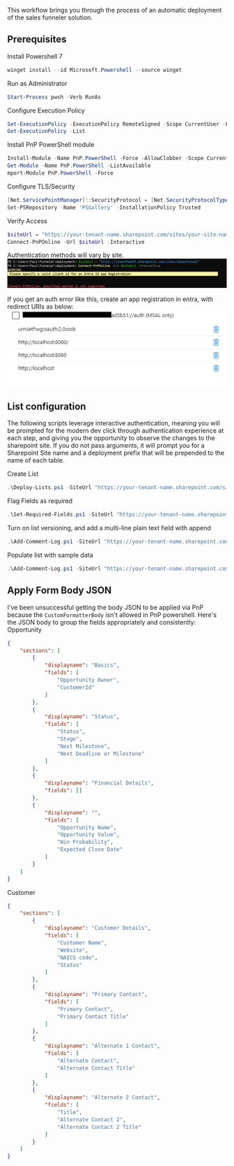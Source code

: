This workflow brings you through the process of an automatic deployment of the sales funneler solution.


## Prerequisites

Install Powershell 7
```powershell
winget install --id Microsoft.Powershell --source winget
```

Run as Administrator
```powershell
Start-Process pwsh -Verb RunAs
```

Configure Execution Policy
```powershell
Set-ExecutionPolicy -ExecutionPolicy RemoteSigned -Scope CurrentUser -Force
Get-ExecutionPolicy -List
```

Install PnP PowerShell module
```powershell
Install-Module -Name PnP.PowerShell -Force -AllowClobber -Scope CurrentUser
Get-Module -Name PnP.PowerShell -ListAvailable
mport-Module PnP.PowerShell -Force
```

Configure TLS/Security
```powershell
[Net.ServicePointManager]::SecurityProtocol = [Net.SecurityProtocolType]::Tls12
Set-PSRepository -Name 'PSGallery' -InstallationPolicy Trusted
```

Verify Access
```powershell
$siteUrl = "https://your-tenant-name.sharepoint.com/sites/your-site-name"
Connect-PnPOnline -Url $siteUrl -Interactive
```

Authentication methods will vary by site.  
![Auth Error](./images/autherror.png)

If you get an auth error like this, create an app registration in entra, with redirect URIs as below:
![Redirect](./images/redirect.png)

## List configuration

The following scripts leverage interactive authentication, meaning you will be prompted for the modern dev click through authentication experience at each step, and giving you the opportunity to observe the changes to the sharepoint site.  If you do not pass arguments, it will prompt you for a Sharepoint Site name and a deployment prefix that will be prepended to the name of each table. 

Create List
```powershell
.\Deploy-Lists.ps1 -SiteUrl "https://your-tenant-name.sharepoint.com/sites/your-site-name/" -ListPrefix "yourPrefix" 
```

Flag Fields as required
```powershell
.\Set-Required-Fields.ps1 -SiteUrl "https://your-tenant-name.sharepoint.com/sites/your-site-name/" -ListPrefix "yourPrefix" 
```

Turn on list versioning, and add a multi-line plain text field with append
```powershell
.\Add-Comment-Log.ps1 -SiteUrl "https://your-tenant-name.sharepoint.com/sites/your-site-name/" -ListPrefix "yourPrefix" 
```

Populate list with sample data
```powershell
.\Add-Comment-Log.ps1 -SiteUrl "https://your-tenant-name.sharepoint.com/sites/your-site-name/" -ListPrefix "yourPrefix" 
```

## Apply Form Body JSON
I've been unsuccessful getting the body JSON to be applied via PnP because the `CustomFormatterBody` isn't allowed in PnP powershell.  Here's the JSON body to group the fields appropriately and consistently:
Opportunity
```json
{
    "sections": [
        {
            "displayname": "Basics",
            "fields": [
                "Opportunity Owner",
                "CustomerId"
            ]
        },
        {
            "displayname": "Status",
            "fields": [
                "Status",
                "Stage",
                "Next Milestone",
                "Next Deadline or Milestone"
            ]
        },
        {
            "displayname": "Financial Details",
            "fields": []
        },
        {
            "displayname": "",
            "fields": [
                "Opportunity Name",
                "Opportunity Value",
                "Win Probability",
                "Expected Close Date"
            ]
        }
    ]
}
```

Customer
```json
{
    "sections": [
        {
            "displayname": "Customer Details",
            "fields": [
                "Customer Name",
                "Website",
                "NAICS code",
                "Status"
            ]
        },
        {
            "displayname": "Primary Contact",
            "fields": [
                "Primary Contact",
                "Primary Contact Title"
            ]
        },
        {
            "displayname": "Alternate 1 Contact",
            "fields": [
                "Alternate Contact",
                "Alternate Contact Title"
            ]
        },
        {
            "displayname": "Alternate 2 Contact",
            "fields": [
                "Title",
                "Alternate Contact 2",
                "Alternate Contact 2 Title"
            ]
        }
    ]
}
```